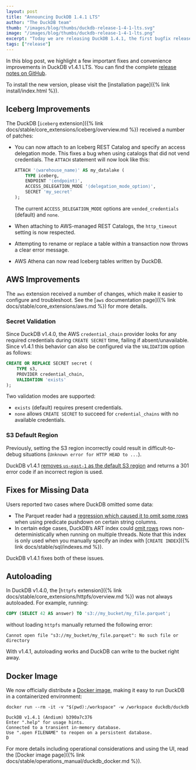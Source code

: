 ```yaml
---
layout: post
title: "Announcing DuckDB 1.4.1 LTS"
author: "The DuckDB team"
thumb: "/images/blog/thumbs/duckdb-release-1-4-1-lts.svg"
image: "/images/blog/thumbs/duckdb-release-1-4-1-lts.png"
excerpt: "Today we are releasing DuckDB 1.4.1, the first bugfix release of our LTS edition."
tags: ["release"]
---
```


In this blog post, we highlight a few important fixes and convenience improvements in DuckDB v1.4.1 LTS.
You can find the complete [release notes on GitHub](https://github.com/duckdb/duckdb/releases/tag/v1.4.1).

To install the new version, please visit the [installation page]({% link install/index.html %}).

## Iceberg Improvements

The DuckDB [`iceberg` extension]({% link docs/stable/core_extensions/iceberg/overview.md %}) received a number of patches:

* You can now attach to an Iceberg REST Catalog and specify an access delegation mode. This fixes a bug when using catalogs that did not vend credentials. The `ATTACH` statement will now look like this:

    ```sql
    ATTACH '⟨warehouse_name⟩' AS my_datalake (
        TYPE iceberg,
        ENDPOINT '⟨endpoint⟩',
        ACCESS_DELEGATION_MODE '⟨delegation_mode_option⟩',
        SECRET 'my_secret'
    );
    ```

    The current `ACCESS_DELEGATION_MODE` options are `vended_credentials` (default) and `none`.

* When attaching to AWS-managed REST Catalogs, the `http_timeout` setting is now respected.
* Attempting to rename or replace a table within a transaction now throws a clear error message.
* AWS Athena can now read Iceberg tables written by DuckDB.

## AWS Improvements

The `aws` extension received a number of changes, which make it easier to configure and troubleshoot.
See the [`aws` documentation page]({% link docs/stable/core_extensions/aws.md %}) for more details.

### Secret Validation

Since DuckDB v1.4.0, the AWS `credential_chain` provider looks for any required credentials during `CREATE SECRET` time, failing if absent/unavailable. Since v1.4.1 this behavior can also be configured via the `VALIDATION` option as follows:

```sql
CREATE OR REPLACE SECRET secret (
    TYPE s3,
    PROVIDER credential_chain,
    VALIDATION 'exists'
);
```

Two validation modes are supported:

* `exists` (default) requires present credentials.
* `none` allows `CREATE SECRET` to succeed for `credential_chains` with no available credentials.

### S3 Default Region

Previously, setting the S3 region incorrectly could result in difficult-to-debug situations (`Unknown error for HTTP HEAD to ...`).

DuckDB v1.4.1 [removes `us-east-1` as the default S3 region](https://github.com/duckdb/duckdb/pull/19087) and returns a 301 error code if an incorrect region is used.

## Fixes for Missing Data

Users reported two cases where DuckDB omitted some data:

* The Parquet reader had a [regression which caused it to omit some rows](https://github.com/duckdb/duckdb/issues/19131) when using predicate pushdown on certain string columns.
* In certain edge cases, DuckDB’s ART index could [omit rows](https://github.com/duckdb/duckdb/issues/19190) rows non-deterministically when running on multiple threads. Note that this index is only used when you manually specify an index with [`CREATE INDEX`]({% link docs/stable/sql/indexes.md %}).

DuckDB v1.4.1 fixes both of these issues.

## Autoloading

In DuckDB v1.4.0, the [`httpfs` extension]({% link docs/stable/core_extensions/httpfs/overview.md %}) was not always autoloaded. For example, running:

```sql
COPY (SELECT 42 AS answer) TO 's3://my_bucket/my_file.parquet';
```

without loading `httpfs` manually returned the following error:

```console
Cannot open file "s3://my_bucket/my_file.parquet": No such file or directory
```

With v1.4.1, autoloading works and DuckDB can write to the bucket right away.

## Docker Image

We now officially distribute a [Docker image](https://hub.docker.com/r/duckdb/duckdb/), making it easy to run DuckDB in a containerized environment:

```batch
docker run --rm -it -v "$(pwd):/workspace" -w /workspace duckdb/duckdb
```

```text
DuckDB v1.4.1 (Andium) b390a7c376
Enter ".help" for usage hints.
Connected to a transient in-memory database.
Use ".open FILENAME" to reopen on a persistent database.
D
```

For more details including operational considerations and using the UI, read the [Docker image page]({% link docs/stable/operations_manual/duckdb_docker.md %}).
